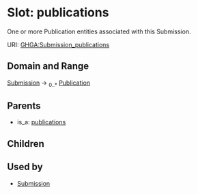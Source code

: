 
# Slot: publications


One or more Publication entities associated with this Submission.

URI: [GHGA:Submission_publications](https://w3id.org/GHGA/Submission_publications)


## Domain and Range

[Submission](Submission.md) &#8594;  <sub>0..\*</sub> [Publication](Publication.md)

## Parents

 *  is_a: [publications](publications.md)

## Children


## Used by

 * [Submission](Submission.md)
